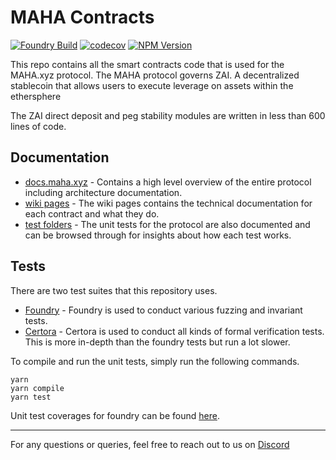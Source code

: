# MAHA Contracts

[![Foundry Build](https://github.com/mahaxyz/contracts/actions/workflows/foundry.yml/badge.svg)](https://github.com/mahaxyz/contracts/actions/workflows/foundry.yml)
[![codecov](https://codecov.io/github/mahaxyz/contracts/graph/badge.svg?token=1F8SF7LANW)](https://codecov.io/github/mahaxyz/contracts)
[![NPM Version](https://img.shields.io/npm/v/%40zerolendxyz%2Fone)](https://www.npmjs.com/package/@mahaxyz/contracts)

This repo contains all the smart contracts code that is used for the MAHA.xyz protocol. The MAHA protocol governs ZAI. A decentralized stablecoin that allows users to execute leverage on assets within the ethersphere

The ZAI direct deposit and peg stability modules are written in less than 600 lines of code.

## Documentation

- [docs.maha.xyz](https://docs.maha.xyz/) - Contains a high level overview of the entire protocol including architecture documentation.
- [wiki pages](https://github.com/mahaxyz/contracts/wiki) - The wiki pages contains the technical documentation for each contract and what they do.
- [test folders](./test) - The unit tests for the protocol are also documented and can be browsed through for insights about how each test works.

## Tests

There are two test suites that this repository uses.

- [Foundry](./test/forge) - Foundry is used to conduct various fuzzing and invariant tests.
- [Certora](./test/certora) - Certora is used to conduct all kinds of formal verification tests. This is more in-depth than the foundry tests but run a lot slower.

To compile and run the unit tests, simply run the following commands.

```
yarn
yarn compile
yarn test
```

Unit test coverages for foundry can be found [here](https://mahaxyz.github.io/contracts/).

---

For any questions or queries, feel free to reach out to us on [Discord](https://discord.gg/mahadao)
